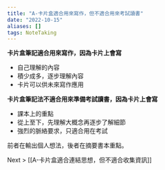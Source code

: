 ```yaml
---
title: "A-卡片盒適合用來寫作，但不適合用來考試讀書"
date: "2022-10-15"
aliases: []
tags: NoteTaking
---
```


**卡片盒筆記適合用來寫作，因為卡片上會寫**
- 自己理解的內容
- 積少成多，逐步理解內容
- 卡片可以供未來寫作應用

**卡片盒筆記法不適合用來準備考試讀書，因為卡片上會寫**
- 課本上的重點
- 從上至下，先理解大概念再逐步了解細節
- 強烈的脈絡要求，只適合用在考試

前者在輸出個人想法，後者在摘要書本重點。

Next > [[A-卡片盒適合連結思想，但不適合收集資訊]]